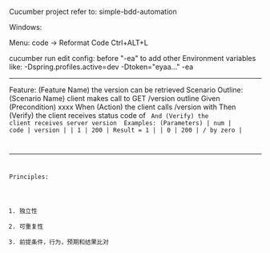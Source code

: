 
Cucumber project refer to: simple-bdd-automation


Windows:

Menu: code -> Reformat Code
Ctrl+ALT+L


cucumber run edit config:
before "-ea" to add other Environment variables like:
-Dspring.profiles.active=dev -Dtoken="eyaa..." -ea

-----------------------------------------------------------------
Feature: (Feature Name) the version can be retrieved
Scenario Outline: (Scenario Name) client makes call to GET /version outline
Given (Precondition) xxxx
When (Action) the client calls /version with <num>
Then (Verify) the client receives status code of <code>
And (Verify) the client receives server version <version>
Examples: (Parameters)
| num | code | version    |
| 1   | 200  | Result = 1 |
| 0   | 200  | / by zero  |

---------------------------
Principles:
1) 独立性
2) 可重复性
3) 前提条件，行为，预期和结果比对


